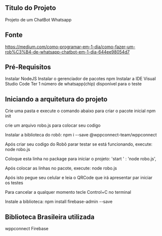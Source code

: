 ## Titulo do Projeto
Projeto de um ChatBot Whatsapp

## Fonte
https://medium.com/como-programar-em-1-dia/como-fazer-um-rob%C3%B4-de-whatsapp-chatbot-em-1-dia-644ee98054d7

## Pré-Requisitos
Instalar NodeJS
Instalar o gerenciador de pacotes npm
Instalar a IDE Visual Studio Code
Ter 1 número de whatsapp(chip) disponível para o teste

## Iniciando a arquitetura do projeto

Crie uma pasta e execute o comando abaixo para criar o pacote inicial
    npm init   

crie um arquivo robo.js para colocar seu codigo

Instalar a biblioteca do robô:
    npm i --save @wppconnect-team/wppconnect

Após criar seu codigo do Robô parar testar se está funcionando, execute:
    node robo.js

Coloque esta linha no package para iniciar o projeto:
    'start ' : 'node robo.js',

Após colocar as linhas no pacote, execute:
    node robo.js

Após isto pegue seu celular e leia o QRCode que irá apresentar par iniciar os testes

Para cancelar a qualquer momento tecle Control+C no terminal

Instale a biblioteca:
    npm install firebase-admin --save


## Biblioteca Brasileira utilizada
wppconnect
Firebase
